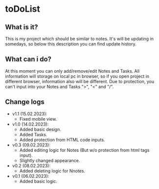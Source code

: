 # toDoList

## What is it?
This is my project which should be similar to notes. It's will be updating in somedays, so below this description you can find update history.

## What can i do?
At this moment you can only add/remove/edit Notes and Tasks. All information will storage on local pc in browser, so if you open project in different browser, information also will be different. Due to protection, you can't input into your Notes and Tasks ">", "<" and "/".

## Change logs
- v1.1 (15.02.2023):
  - Fixed mobile view.
- v1.0 (14.02.2023):
  - Added basic design.
  - Added Tasks.
  - Added protection from HTML code inputs.
- v0.3 (09.02.2023):
  - Added editing logic for Notes (But w/o protection from html tags input).
  - Slightly changed appearance.
- v0.2 (08.02.2023):
  - Added deleting logic for Nnotes.
- v0.1 (06.02.2023):
  - Added basic logic.
